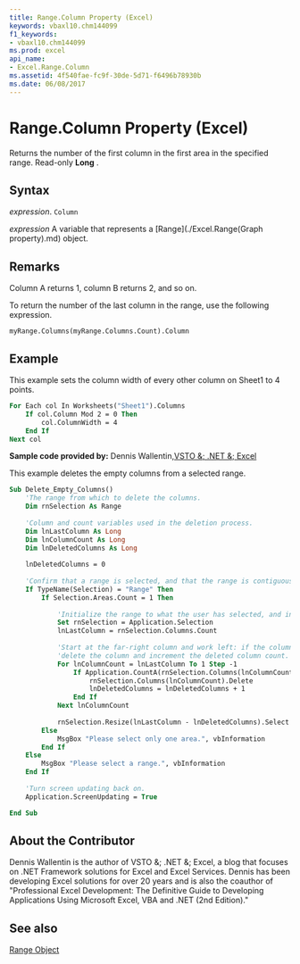 ```yaml
---
title: Range.Column Property (Excel)
keywords: vbaxl10.chm144099
f1_keywords:
- vbaxl10.chm144099
ms.prod: excel
api_name:
- Excel.Range.Column
ms.assetid: 4f540fae-fc9f-30de-5d71-f6496b78930b
ms.date: 06/08/2017
---
```



# Range.Column Property (Excel)

Returns the number of the first column in the first area in the specified range. Read-only  **Long** .


## Syntax

 _expression_. `Column`

 _expression_ A variable that represents a [Range](./Excel.Range(Graph property).md) object.


## Remarks

Column A returns 1, column B returns 2, and so on.

To return the number of the last column in the range, use the following expression.

 `myRange.Columns(myRange.Columns.Count).Column`


## Example

This example sets the column width of every other column on Sheet1 to 4 points.


```vb
For Each col In Worksheets("Sheet1").Columns 
    If col.Column Mod 2 = 0 Then 
        col.ColumnWidth = 4 
    End If 
Next col
```

 **Sample code provided by:** Dennis Wallentin,[VSTO &; .NET &; Excel](https://xldennis.wordpress.com/)

This example deletes the empty columns from a selected range.




```vb
Sub Delete_Empty_Columns()
    'The range from which to delete the columns.
    Dim rnSelection As Range
    
    'Column and count variables used in the deletion process.
    Dim lnLastColumn As Long
    Dim lnColumnCount As Long
    Dim lnDeletedColumns As Long
    
    lnDeletedColumns = 0
    
    'Confirm that a range is selected, and that the range is contiguous.
    If TypeName(Selection) = "Range" Then
        If Selection.Areas.Count = 1 Then
            
            'Initialize the range to what the user has selected, and initialize the count for the upcoming FOR loop.
            Set rnSelection = Application.Selection
            lnLastColumn = rnSelection.Columns.Count
        
            'Start at the far-right column and work left: if the column is empty then
            'delete the column and increment the deleted column count.
            For lnColumnCount = lnLastColumn To 1 Step -1
                If Application.CountA(rnSelection.Columns(lnColumnCount)) = 0 Then
                    rnSelection.Columns(lnColumnCount).Delete
                    lnDeletedColumns = lnDeletedColumns + 1
                End If
            Next lnColumnCount
    
            rnSelection.Resize(lnLastColumn - lnDeletedColumns).Select
        Else
            MsgBox "Please select only one area.", vbInformation
        End If
    Else
        MsgBox "Please select a range.", vbInformation
    End If
    
    'Turn screen updating back on.
    Application.ScreenUpdating = True

End Sub
```


## About the Contributor
<a name="AboutContributor"> </a>

Dennis Wallentin is the author of VSTO &; .NET &; Excel, a blog that focuses on .NET Framework solutions for Excel and Excel Services. Dennis has been developing Excel solutions for over 20 years and is also the coauthor of "Professional Excel Development: The Definitive Guide to Developing Applications Using Microsoft Excel, VBA and .NET (2nd Edition)." 


## See also


[Range Object](Excel.Range(object).md)

